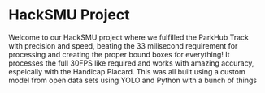 # HackSMU Project

Welcome to our HackSMU project where we fulfilled the ParkHub Track with precision and speed, beating the 33 milisecond requirement for processing and creating the proper bound boxes for everything! It processes the full 30FPS like required and works with amazing accuracy, espeically with the Handicap Placard. This was all built using a custom model from open data sets using YOLO and Python with a bunch of things
